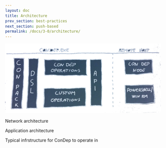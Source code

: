 ```yaml
---
layout: doc
title: Architecture
prev_section: best-practices
next_section: push-based
permalink: /docs/3-0/architecture/
---
```


<img src="/images/architecture.png">

Network architecture

Application architecture

Typical infrstructure for ConDep to operate in

